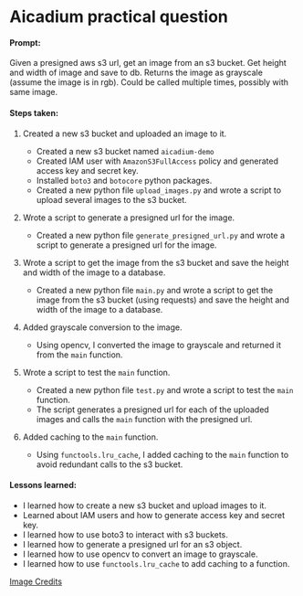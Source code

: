 
# Aicadium practical question


#### Prompt:
Given a presigned aws s3 url, get an image from an s3 bucket.
Get height and width of image and save to db.
Returns the image as grayscale (assume the image is in rgb).
Could be called multiple times, possibly with same image.

#### Steps taken:
1. Created a new s3 bucket and uploaded an image to it.
    - Created a new s3 bucket named `aicadium-demo`
    - Created IAM user with `AmazonS3FullAccess` policy and generated access key and secret key.
    - Installed `boto3` and `botocore` python packages.
    - Created a new python file `upload_images.py` and wrote a script to upload several images to the s3 bucket.

2. Wrote a script to generate a presigned url for the image.
    - Created a new python file `generate_presigned_url.py` and wrote a script to generate a presigned url for the image.

3. Wrote a script to get the image from the s3 bucket and save the height and width of the image to a database.
    - Created a new python file `main.py` and wrote a script to get the image from the s3 bucket (using requests) and save the height and width of the image to a database.

4. Added grayscale conversion to the image.
    - Using opencv, I converted the image to grayscale and returned it from the `main` function.

5. Wrote a script to test the `main` function.
    - Created a new python file `test.py` and wrote a script to test the `main` function.
    - The script generates a presigned url for each of the uploaded images and calls the `main` function with the presigned url.

7. Added caching to the `main` function.
    - Using `functools.lru_cache`, I added caching to the `main` function to avoid redundant calls to the s3 bucket.

#### Lessons learned:
- I learned how to create a new s3 bucket and upload images to it.
- Learned about IAM users and how to generate access key and secret key.
- I learned how to use boto3 to interact with s3 buckets.
- I learned how to generate a presigned url for an s3 object.
- I learned how to use opencv to convert an image to grayscale.
- I learned how to use `functools.lru_cache` to add caching to a function.



[Image Credits](./image_credits.md)